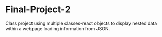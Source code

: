 # Final-Project-2
Class project using multiple classes-react objects to display nested data within a webpage loading information from JSON.
